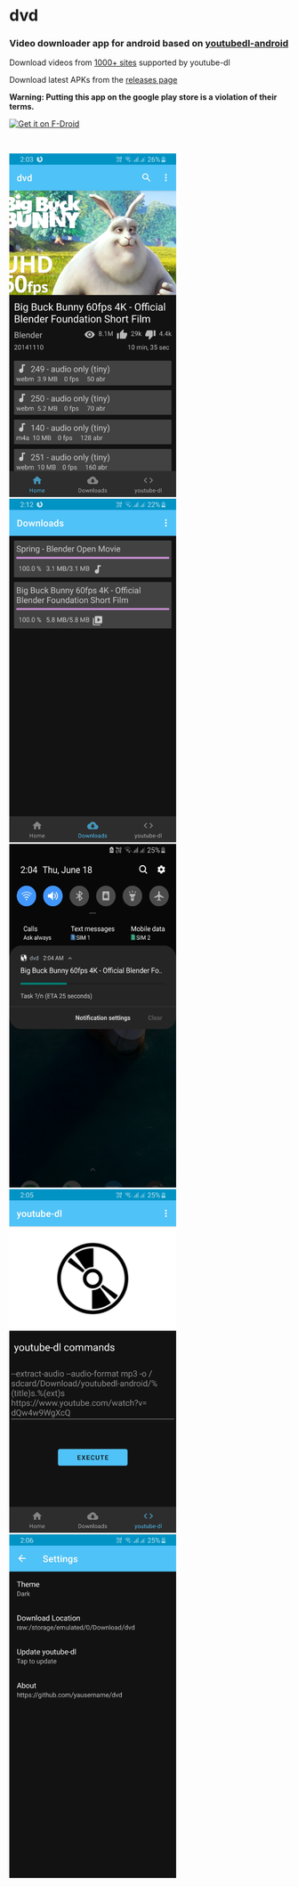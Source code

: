 # dvd

### Video downloader app for android based on [youtubedl-android](https://github.com/yausername/youtubedl-android)

Download videos from [1000+ sites](https://ytdl-org.github.io/youtube-dl/supportedsites.html) supported by youtube-dl

Download latest APKs from the [releases page](https://github.com/yausername/dvd/releases)

**Warning: Putting this app on the google play store is a violation of their terms.**

[<img src="https://fdroid.gitlab.io/artwork/badge/get-it-on.png"
     alt="Get it on F-Droid"
     height="80">](https://f-droid.org/packages/org.yausername.dvd/)

</br>

<img src="./fastlane/metadata/android/en-US/images/phoneScreenshots/1.jpg" alt="screenshot1" width="300"/> <img src="./fastlane/metadata/android/en-US/images/phoneScreenshots/2.jpg" alt="screenshot2" width="300"/>
</br>
<img src="./fastlane/metadata/android/en-US/images/phoneScreenshots/3.jpg" alt="screenshot3" width="300"/> <img src="./fastlane/metadata/android/en-US/images/phoneScreenshots/4.jpg" alt="screenshot4" width="300"/>
</br>
<img src="./fastlane/metadata/android/en-US/images/phoneScreenshots/5.jpg" alt="screenshot5" width="300"/>
